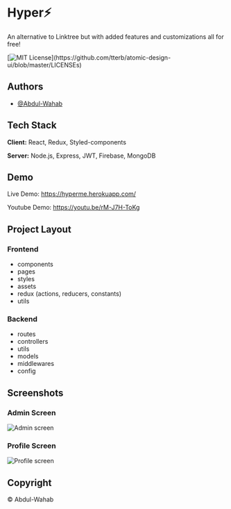 
# Hyper⚡️

An alternative to Linktree but with added features and customizations all for free!


[![MIT License](https://img.shields.io/apm/l/atomic-design-ui.svg?)](https://github.com/tterb/atomic-design-ui/blob/master/LICENSEs)


## Authors

- [@Abdul-Wahab](https://www.github.com/WahabDev12)


## Tech Stack

**Client:** React, Redux, Styled-components

**Server:** Node.js, Express, JWT, Firebase, MongoDB


## Demo

Live Demo: https://hyperme.herokuapp.com/

Youtube Demo: https://youtu.be/rM-J7H-ToKg


## Project Layout

### Frontend
- components
- pages
- styles
- assets
- redux (actions, reducers, constants)
- utils

### Backend
- routes
- controllers
- utils
- models
- middlewares
- config


## Screenshots

### Admin Screen
![Admin screen](https://firebasestorage.googleapis.com/v0/b/user-uploads-v1.appspot.com/o/hype%2Fss2.png?alt=media&token=fea54f33-fdc3-403b-aaf8-676d1551c8b4)

### Profile Screen
![Profile screen](https://firebasestorage.googleapis.com/v0/b/user-uploads-v1.appspot.com/o/hype%2Fscreenp.png?alt=media&token=d96b12bb-49c3-4e11-ae10-5adfd933dac4)


## Copyright

&copy; Abdul-Wahab 
